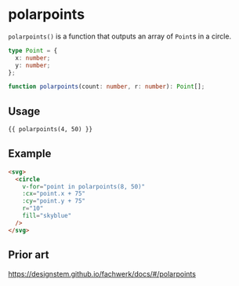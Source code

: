 # polarpoints

`polarpoints()` is a function that outputs an array of `Point`s in a circle.

```ts
type Point = {
  x: number;
  y: number;
};

function polarpoints(count: number, r: number): Point[];
```

## Usage

```md
{{ polarpoints(4, 50) }}
```

## Example

```md
<svg>
  <circle
    v-for="point in polarpoints(8, 50)"
    :cx="point.x + 75"
    :cy="point.y + 75"
    r="10"
    fill="skyblue"
  />
</svg>
```

## Prior art

https://designstem.github.io/fachwerk/docs/#/polarpoints
